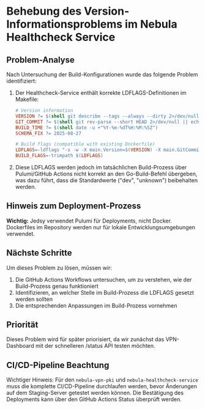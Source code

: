 # Behebung des Version-Informationsproblems im Nebula Healthcheck Service

## Problem-Analyse

Nach Untersuchung der Build-Konfigurationen wurde das folgende Problem identifiziert:

1. Der Healthcheck-Service enthält korrekte LDFLAGS-Definitionen im Makefile:

   ```makefile
   # Version information
   VERSION ?= $(shell git describe --tags --always --dirty 2>/dev/null || echo "dev")
   GIT_COMMIT ?= $(shell git rev-parse --short HEAD 2>/dev/null || echo "unknown")
   BUILD_TIME ?= $(shell date -u +"%Y-%m-%dT%H:%M:%SZ")
   SCHEMA_FIX ?= 2025-08-27

   # Build flags (compatible with existing Dockerfile)
   LDFLAGS=-ldflags "-s -w -X main.Version=$(VERSION) -X main.GitCommit=$(GIT_COMMIT) -X main.BuildTime=$(BUILD_TIME) -X main.SchemaFix=$(SCHEMA_FIX)"
   BUILD_FLAGS=-trimpath $(LDFLAGS)
   ```

2. Diese LDFLAGS werden jedoch im tatsächlichen Build-Prozess über Pulumi/GitHub Actions nicht korrekt an den Go-Build-Befehl übergeben, was dazu führt, dass die Standardwerte ("dev", "unknown") beibehalten werden.

## Hinweis zum Deployment-Prozess

**Wichtig:** Jedsy verwendet Pulumi für Deployments, nicht Docker. Dockerfiles im Repository werden nur für lokale Entwicklungsumgebungen verwendet.

## Nächste Schritte

Um dieses Problem zu lösen, müssen wir:

1. Die GitHub Actions Workflows untersuchen, um zu verstehen, wie der Build-Prozess genau funktioniert
2. Identifizieren, an welcher Stelle im Build-Prozess die LDFLAGS gesetzt werden sollten
3. Die entsprechenden Anpassungen im Build-Prozess vornehmen

## Priorität

Dieses Problem wird für später priorisiert, da wir zunächst das VPN-Dashboard mit der schnelleren /status API testen möchten.

## CI/CD-Pipeline Beachtung

Wichtiger Hinweis: Für den `nebula-vpn-pki` und `nebula-healthcheck-service` muss die komplette CI/CD-Pipeline durchlaufen werden, bevor Änderungen auf dem Staging-Server getestet werden können. Die Bestätigung des Deployments kann über den GitHub Actions Status überprüft werden.
